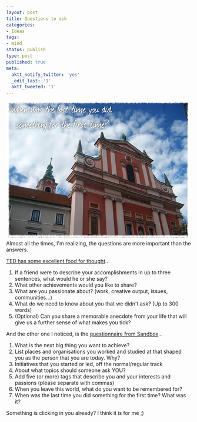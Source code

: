 ```yaml
---
layout: post
title: Questions to ask
categories:
- Ideas
tags:
- mind
status: publish
type: post
published: true
meta:
  aktt_notify_twitter: 'yes'
  _edit_last: '1'
  aktt_tweeted: '1'
---
```

<img class="aligncenter size-full wp-image-693" title="question" src="/img/question.jpg" alt="" width="500" height="375" />Almost all the times, I'm realizing, the questions are more important than the answers.

<a class="vt-p" href="http://www.ted.com/registration/apply">TED has some excellent food for thought</a>...
<ol>
	<li>If a friend were to describe your accomplishments in up to three sentences, what would he or she say?</li>
	<li>What other achievements would you like to share?</li>
	<li>What are you passionate about? (work, creative output, issues, communities…)</li>
	<li>What do we need to know about you that we didn't ask? (Up to 300 words)</li>
	<li>(Optional) Can you share a memorable anecdote from your life that will give us a further sense of what makes you tick?</li>
</ol>
And the other one I noticed, is the <a class="vt-p" href="http://www.sandbox-network.com/join/">questionnaire from Sandbox</a>...
<ol>
	<li>What is the next big thing you want to achieve?</li>
	<li>List places and organisations you worked and studied at that shaped you as the person that you are today. Why?</li>
	<li>Initiatives that you started or led, off the normal/regular track</li>
	<li>About what topics should someone ask YOU?</li>
	<li>Add five (or more) tags that describe you and your interests and passions (please separate with commas)</li>
	<li>When you leave this world, what do you want to be remembered for?</li>
	<li>When was the last time you did something for the first time? What was it?</li>
</ol>
Something is clicking in you already? I think it is for me ;)
